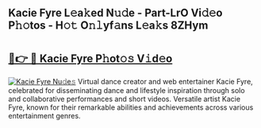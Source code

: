 ## Kacie Fyre L𝚎a𝚔ed N𝚞𝚍e - Part-LrO Vi𝚍𝚎o P𝚑𝚘tos - H𝚘𝚝 O𝚗𝚕yf𝚊ns L𝚎a𝚔s 8ZHym

# <h2><a href="http://kfbb5v9.oniu.top/?m=Kacie+Fyre">🔗👉 🔴 Kacie Fyre P𝚑ot𝚘𝚜 V𝚒d𝚎o</a></h2>

[![Kacie Fyre Nu𝚍e𝚜](https://i.imgur.com/0qMVB7G.gif)](http://kfbb5v9.oniu.top/?m=Kacie+Fyre)
Virtual dance creator and web entertainer Kacie Fyre, celebrated for disseminating dance and lifestyle inspiration through solo and collaborative performances and short videos. Versatile artist Kacie Fyre, known for their remarkable abilities and achievements across various entertainment genres.  
